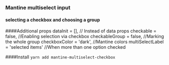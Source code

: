 ### Mantine multiselect input
#### selecting a checkbox and choosing a group

####Additional props
	dataInit = [],  // Instead of data props
	checkable = false,  //Enabling selection via checkbox
	checkableGroup = false, //Marking the whole group
	checkboxColor = 'dark',  //Mantine colors
	multiSelectLabel = 'selected items'  //When more than one option checked

####Install
`yarn add mantine-multiselect-checkbox`